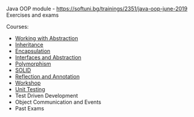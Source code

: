 
Java OOP module - https://softuni.bg/trainings/2351/java-oop-june-2019<br/>
Exercises and exams

Courses:
- [Working with Abstraction](https://github.com/HristoNakov13/SoftUni-Java-OOP/tree/master/WorkingWithAbstraction)<br/>
- [Inheritance](https://github.com/HristoNakov13/SoftUni-Java-OOP/tree/master/Inheritance)<br/>
- [Encapsulation](https://github.com/HristoNakov13/SoftUni-Java-OOP/tree/master/Encapsulation)<br/>
- [Interfaces and Abstraction](https://github.com/HristoNakov13/SoftUni-Java-OOP/tree/master/InterfacesAndAbstraction)<br/>
- [Polymorphism](https://github.com/HristoNakov13/SoftUni-Java-OOP/tree/master/Polymorphism)<br/>
- [SOLID](https://github.com/HristoNakov13/SoftUni-Java-OOP/tree/master/SOLID/Workshop%20-%20Logger)<br/>
- [Reflection and Annotation](https://github.com/HristoNakov13/SoftUni-Java-OOP/tree/master/Reflection)<br/>
- [Workshop](https://github.com/HristoNakov13/SoftUni-Java-OOP/tree/master/Workshop/)<br/>
- [Unit Testing](https://github.com/HristoNakov13/SoftUni-Java-OOP/tree/master/UnitTesting)<br/>
- Test Driven Development<br/>
- Object Communication and Events<br/>
- Past Exams
